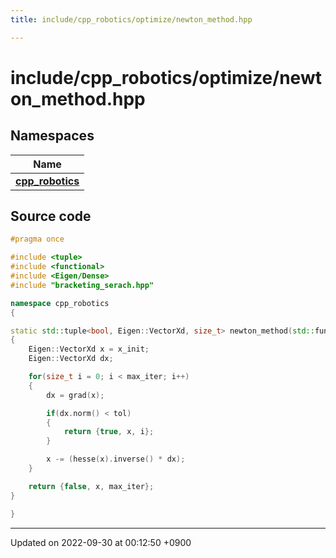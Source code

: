 ```yaml
---
title: include/cpp_robotics/optimize/newton_method.hpp

---
```


# include/cpp_robotics/optimize/newton_method.hpp



## Namespaces

| Name           |
| -------------- |
| **[cpp_robotics](/cpp_robotics/doxybook/Namespaces/namespacecpp__robotics/)**  |




## Source code

```cpp
#pragma once

#include <tuple>
#include <functional>
#include <Eigen/Dense>
#include "bracketing_serach.hpp"

namespace cpp_robotics
{

static std::tuple<bool, Eigen::VectorXd, size_t> newton_method(std::function<Eigen::VectorXd(const Eigen::VectorXd &)> grad, std::function<Eigen::MatrixXd(const Eigen::VectorXd &)> hesse, Eigen::VectorXd x_init, const double tol = 1e-6, const size_t max_iter = 1000)
{
    Eigen::VectorXd x = x_init;
    Eigen::VectorXd dx;

    for(size_t i = 0; i < max_iter; i++)
    {
        dx = grad(x);

        if(dx.norm() < tol)
        {
            return {true, x, i};
        }

        x -= (hesse(x).inverse() * dx);
    }

    return {false, x, max_iter};
}

}
```


-------------------------------

Updated on 2022-09-30 at 00:12:50 +0900
